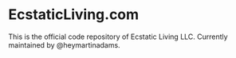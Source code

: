 # EcstaticLiving.com
This is the official code repository of Ecstatic Living LLC. Currently maintained by @heymartinadams.
